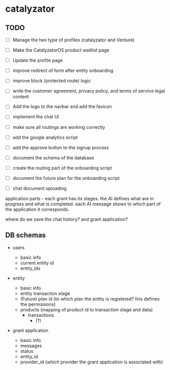 # catalyzator

## TODO

- [ ] Manage the two type of profiles (catalyzator and Venture)
- [ ] Make the CatalyzatorOS product waitlist page
- [ ] Update the profile page
- [ ] improve redirect of form after entity onboarding
- [ ] improve block (protected route) logic
- [ ] write the customer agreement, privacy policy, and terms of service legal content
- [ ] Add the logo to the navbar and add the favicon
- [ ] implement the chat UI
- [ ] make sure all routings are working correctly
- [ ] add the google analytics script
- [ ] add the approve button to the signup process
- [ ] document the schema of the database
- [ ] create the routing part of the onboarding script
- [ ] document the future plan for the onboarding script
- [ ] chat document uploading


application parts - each grant has its stages. the AI defines what are in progress and what is completed. each AI message shows to which part of the application it corresponds.

where do we save the chat history? and grant application?

## DB schemas

- users
    - basic info
    - current entity id
    - entity_ids

- entity
    - basic info
    - entity transaction stage
    - (Future) plan id (to which plan the entity is registered? this defines the permissions)
    - products (mapping of product id to transaction stage and data)
        - transactions
            - (?)

- grant application
    - basic info
    - messages
    - status
    - entity_id
    - provider_id (which provider the grant application is associated with)

